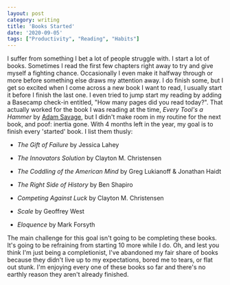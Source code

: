 ```yaml
---
layout: post
category: writing
title: 'Books Started'
date: '2020-09-05'
tags: ["Productivity", "Reading", "Habits"]
---
```


I suffer from something I bet a lot of people struggle with. I start a lot of books. Sometimes I read the first few chapters right away to try and give myself a fighting chance. Occasionally I even make it halfway through or more before something else draws my attention away. I do finish some, but I get so excited when I come across a new book I want to read, I usually start it before I finish the last one. I even tried to jump start my reading by adding a Basecamp check-in entitled, "How many pages did you read today?". That actually worked for the book I was reading at the time, _Every Tool's a Hammer_ by [Adam Savage](https://www.twitter.com/donttrythis), but I didn't make room in my routine for the next book, and poof: inertia gone. With 4 months left in the year, my goal is to finish every 'started' book. I list them thusly:

<!--more-->

* _The Gift of Failure_ by Jessica Lahey

* _The Innovators Solution_ by Clayton M. Christensen

* _The Coddling of the American Mind_ by Greg Lukianoff & Jonathan Haidt

* _The Right Side of History_ by Ben Shapiro

* _Competing Against Luck_ by Clayton M. Christensen

* _Scale_ by Geoffrey West

* _Eloquence_ by Mark Forsyth

The main challenge for this goal isn't going to be completing these books. It's going to be refraining from starting 10 more while I do. Oh, and lest you think I'm just being a completionist, I've abandoned my fair share of books because they didn't live up to my expectations, bored me to tears, or flat out stunk. I'm enjoying every one of these books so far and there's no earthly reason they aren't already finished.
